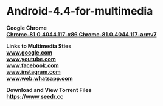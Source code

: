 # Android-4.4-for-multimedia


<b>Google Chrome</b></br>
<a href="https://www.apkmirror.com/apk/google-inc/chrome/chrome-81-0-4044-117-release/google-chrome-fast-secure-81-0-4044-117-4-android-apk-download/">
 <b> Chrome-81.0.4044.117-x86<b>
 </a>
 <a href="https://www.apkmirror.com/apk/google-inc/chrome/chrome-81-0-4044-117-release/google-chrome-fast-secure-81-0-4044-117-4-android-apk-download/">
 <b> Chrome-81.0.4044.117-armv7<b>
 </a>
<br>

<b> Links to Multimedia Sties  </b>  <br>
www.google.com <br>
www.youtube.com <br>
www.facebook.com <br>
www.instagram.com <br>
www.web.whatsapp.com <br>

<b> Download and View Torrent Files </b> <br>
https://www.seedr.cc <br>
